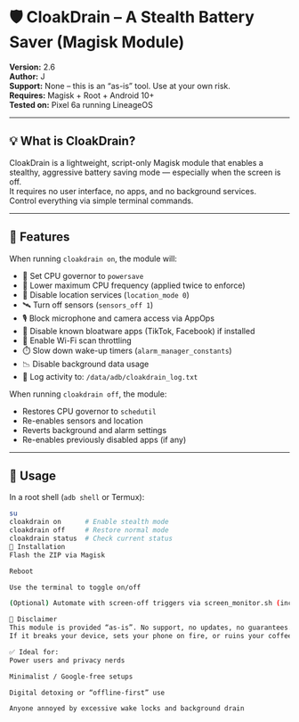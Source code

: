 # 🛡️ CloakDrain – A Stealth Battery Saver (Magisk Module)

**Version:** 2.6  
**Author:** J  
**Support:** None – this is an “as-is” tool. Use at your own risk.  
**Requires:** Magisk + Root + Android 10+  
**Tested on:** Pixel 6a running LineageOS

---

## 💡 What is CloakDrain?

CloakDrain is a lightweight, script-only Magisk module that enables a stealthy, aggressive battery saving mode — especially when the screen is off.  
It requires no user interface, no apps, and no background services.  
Control everything via simple terminal commands.

---

## 🔧 Features

When running `cloakdrain on`, the module will:

- 🧊 Set CPU governor to `powersave`
- 🔻 Lower maximum CPU frequency (applied twice to enforce)
- 📍 Disable location services (`location_mode 0`)
- 🛰️ Turn off sensors (`sensors_off 1`)
- 🎙️ Block microphone and camera access via AppOps
- 🚫 Disable known bloatware apps (TikTok, Facebook) if installed
- 📡 Enable Wi-Fi scan throttling
- ⏱️ Slow down wake-up timers (`alarm_manager_constants`)
- 📉 Disable background data usage
- 🧾 Log activity to: `/data/adb/cloakdrain_log.txt`

When running `cloakdrain off`, the module:

- Restores CPU governor to `schedutil`
- Re-enables sensors and location
- Reverts background and alarm settings
- Re-enables previously disabled apps (if any)

---

## 🧪 Usage

In a root shell (`adb shell` or Termux):

```bash
su
cloakdrain on      # Enable stealth mode
cloakdrain off     # Restore normal mode
cloakdrain status  # Check current status
📂 Installation
Flash the ZIP via Magisk

Reboot

Use the terminal to toggle on/off

(Optional) Automate with screen-off triggers via screen_monitor.sh (included in module)

🚫 Disclaimer
This module is provided “as-is”. No support, no updates, no guarantees.
If it breaks your device, sets your phone on fire, or ruins your coffee... that’s on you.

✅ Ideal for:
Power users and privacy nerds

Minimalist / Google-free setups

Digital detoxing or “offline-first” use

Anyone annoyed by excessive wake locks and background drain
